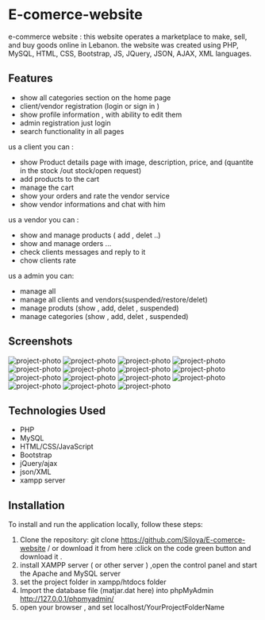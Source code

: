 # E-comerce-website
 e-commerce website :  this website operates a marketplace to make, sell, and buy goods online in Lebanon. the website was created using PHP, MySQL, HTML, CSS, Bootstrap, JS, JQuery, JSON, AJAX, XML languages.

## Features

- show all categories section on the home page
- client/vendor registration (login or sign in )
- show profile information , with ability to edit them
- admin registration just login
- search functionality in all pages

us a client you can :
- show Product details page with image, description, price, and (quantite in the stock /out stock/open request) 
- add products to the cart
- manage the cart
- show your orders and rate the vendor service
- show vendor informations  and chat with him

us a vendor you can :
- show and manage products ( add , delet ..)
- show and manage orders ...
- check clients messages and reply to it
- chow clients rate
  
us a admin you can:
- manage all
- manage all clients and vendors(suspended/restore/delet)
- manage produts (show , add, delet , suspended)
- manage categories (show , add, delet , suspended)

## Screenshots

![project-photo](./ReadMeScreen/Screenshot%20(602).png)
![project-photo](./ReadMeScreen/Screenshot%20(608).png)
![project-photo](./ReadMeScreen/Screenshot%20(616).png)
![project-photo](./ReadMeScreen/Screenshot%20(619).png)
![project-photo](./ReadMeScreen/Screenshot%20(625).png)
![project-photo](./ReadMeScreen/Screenshot%20(641).png)
![project-photo](./ReadMeScreen/Screenshot%20(643).png)
![project-photo](./ReadMeScreen/Screenshot%20(632).png)
![project-photo](./ReadMeScreen/Screenshot%20(647).png)
![project-photo](./ReadMeScreen/Screenshot%20(649).png)
![project-photo](./ReadMeScreen/Screenshot%20(663).png)
![project-photo](./ReadMeScreen/Screenshot%20(653).png)
![project-photo](./ReadMeScreen/Screenshot%20(664).png)
![project-photo](./ReadMeScreen/Screenshot%20(665).png)
![project-photo](./ReadMeScreen/Screenshot%20(668).png)

## Technologies Used
- PHP
- MySQL
- HTML/CSS/JavaScript
- Bootstrap
- jQuery/ajax
- json/XML
- xampp server

## Installation

To install and run the application locally, follow these steps:

1. Clone the repository: git clone https://github.com/Siloya/E-comerce-website / or download it from here :click on the code green button and download it .
2. install XAMPP server ( or other server ) ,open the control panel and start the Apache and MySQL server
3. set the project folder in xampp/htdocs folder
4. Import the database file (matjar.dat here) into phpMyAdmin http://127.0.0.1/phpmyadmin/
5. open your browser , and set localhost/YourProjectFolderName 
